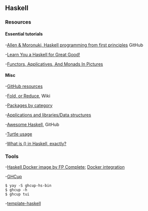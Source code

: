 ## Haskell

### Resources

#### Essential tutorials

-[Allen & Moronuki, Haskell programming from first principles](https://github.com/larrybotha/haskell-book) GitHub

-[Learn You a Haskell for Great Good!](http://learnyouahaskell.com/chapters)

-[Functors, Applicatives, And Monads In Pictures](http://adit.io/posts/2013-04-17-functors,_applicatives,_and_monads_in_pictures.html)

#### Misc

-[GitHub resources](https://github.com/chemouna/HaskellResources)

-[Fold, or Reduce](https://wiki.haskell.org/Fold), Wiki

-[Packages by category](http://hackage.haskell.org/packages/)

-[Applications and libraries/Data structures](https://wiki.haskell.org/Applications_and_libraries/Data_structures)

-[Awesome Haskell](https://github.com/krispo/awesome-haskell), GitHub

-[Turtle usage](https://stackoverflow.com/questions/35463892/haskell-turtle-command-line-parser)

-[What is () in Haskell, exactly?](https://stackoverflow.com/questions/16892570/what-is-in-haskell-exactly)

### Tools

-[Haskell Docker image by FP Complete](https://hub.docker.com/r/fpco/stack-build/); [Docker integration](https://docs.haskellstack.org/en/stable/docker_integration/)

-[GHCup](https://github.com/haskell/ghcup-hs)

```
$ yay -S ghcup-hs-bin
$ ghcup -h
$ ghcup tui
```

-[template-haskell](https://github.com/jonascarpay/template-haskell)
